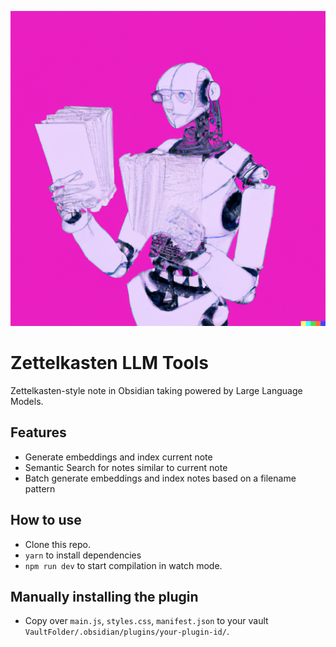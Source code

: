 ![Zettelkasten LLM Tools Logo](NoteRobot.png "Zettelkasten LLM Tools")

# Zettelkasten LLM Tools

Zettelkasten-style note in Obsidian taking powered by Large Language Models.

## Features

- Generate embeddings and index current note
- Semantic Search for notes similar to current note
- Batch generate embeddings and index notes based on a filename pattern

## How to use

- Clone this repo.
- `yarn` to install dependencies
- `npm run dev` to start compilation in watch mode.

## Manually installing the plugin

- Copy over `main.js`, `styles.css`, `manifest.json` to your vault `VaultFolder/.obsidian/plugins/your-plugin-id/`.
